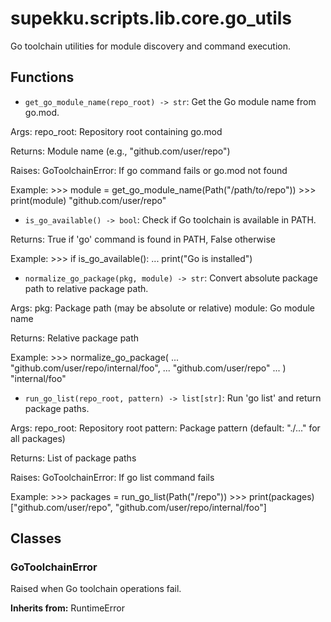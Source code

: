 # supekku.scripts.lib.core.go_utils

Go toolchain utilities for module discovery and command execution.

## Functions

- `get_go_module_name(repo_root) -> str`: Get the Go module name from go.mod.

Args:
    repo_root: Repository root containing go.mod

Returns:
    Module name (e.g., "github.com/user/repo")

Raises:
    GoToolchainError: If go command fails or go.mod not found

Example:
    >>> module = get_go_module_name(Path("/path/to/repo"))
    >>> print(module)
    "github.com/user/repo"
- `is_go_available() -> bool`: Check if Go toolchain is available in PATH.

Returns:
    True if 'go' command is found in PATH, False otherwise

Example:
    >>> if is_go_available():
    ...     print("Go is installed")
- `normalize_go_package(pkg, module) -> str`: Convert absolute package path to relative package path.

Args:
    pkg: Package path (may be absolute or relative)
    module: Go module name

Returns:
    Relative package path

Example:
    >>> normalize_go_package(
    ...     "github.com/user/repo/internal/foo",
    ...     "github.com/user/repo"
    ... )
    "internal/foo"
- `run_go_list(repo_root, pattern) -> list[str]`: Run 'go list' and return package paths.

Args:
    repo_root: Repository root
    pattern: Package pattern (default: "./..." for all packages)

Returns:
    List of package paths

Raises:
    GoToolchainError: If go list command fails

Example:
    >>> packages = run_go_list(Path("/repo"))
    >>> print(packages)
    ["github.com/user/repo", "github.com/user/repo/internal/foo"]

## Classes

### GoToolchainError

Raised when Go toolchain operations fail.

**Inherits from:** RuntimeError
